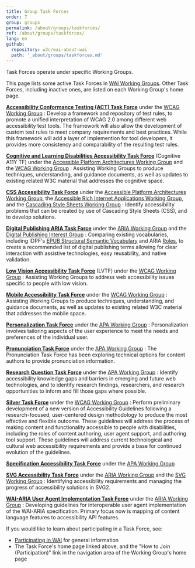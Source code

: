 ```yaml
---
title: Group Task Forces
order: 7
group: groups
permalink: /about/groups/taskforces/
ref: /about/groups/taskforces/
lang: en
github:
  repository: w3c/wai-about-wai
  path: '_about/groups/taskforces.md'
---
```


Task Forces operate under specific Working Groups.

This page lists some active Task Forces in [WAI Working Groups](/about/groups/). Other Task Forces, including inactive
ones, are listed on each Working Group's home page.

**[Accessibility Conformance Testing (ACT) Task Force](https://www.w3.org/WAI/GL/task-forces/conformance-testing/)** under the [WCAG Working Group](/about/groups/agwg/)
:   Develop a framework and repository of test rules, to promote a
    unified interpretation of WCAG 2.0 among different web accessibility
    test tools. The framework will also allow the development of custom
    test rules to meet company requirements and best practices. While
    this framework will add a layer of implemention for tool developers,
    it provides more consistency and comparability of the resulting test
    rules.

[**Cognitive and Learning Disabilities Accessibility Task Force**](https://www.w3.org/WAI/GL/task-forces/coga/) (Cognitive A11Y TF) under the [Accessible Platform Architectures Working Group](/about/groups/apa/) and the [WCAG Working Group](/about/groups/agwg/)
:   Assisting Working Groups to produce techniques, understanding, and
    guidance documents, as well as updates to existing related W3C
    material that addresses the cognitive space.

**[CSS Accessibility Task Force](/WAI/APA/task-forces/css-a11y/)** under the [Accessible Platform Architectures Working Group](/about/groups/apa/), the [Accessible Rich Internet Applications Working Group](/about/groups/ariawg/), and the [Cascading Style Sheets Working Group](https://www.w3.org/Style/CSS/)
:   Identify accessibility problems that can be created by use of
    Cascading Style Sheets (CSS), and to develop solutions.

**[Digital Publishing ARIA Task Force](http://www.w3.org/WAI/PF/dpub-a11y-tf/)** under the [ARIA Working Group](/about/groups/ariawg/) and the [Digital Publishing Interest Group](https://www.w3.org/dpub/IG/) 
:   Comparing existing vocabularies, including IDPF's [EPUB Structural
    Semantic Vocabulary](http://www.idpf.org/epub/vocab/structure/) and
    ARIA [Roles](http://www.w3.org/WAI/PF/aria-1.1/roles), to create a
    recommended list of digital publishing terms allowing for clear
    interaction with assistive technologies, easy reusability, and
    native validation.

**[Low Vision Accessibility Task Force](https://www.w3.org/WAI/GL/low-vision-a11y-tf/)** (LVTF) under the [WCAG Working Group](/about/groups/agwg/)
:   Assisting Working Groups to address web accessibility issues
    specific to people with low vision.

[**Mobile Accessibility Task Force**](http://www.w3.org/WAI/GL/mobile-a11y-tf/) under the [WCAG Working Group](/about/groups/agwg/)
:   Assisting Working Groups to produce techniques, understanding, and
    guidance documents, as well as updates to existing related W3C
    material that addresses the mobile space.
    
[**Personalization Task Force**](https://www.w3.org/WAI/APA/task-forces/personalization/) under the [APA Working Group](https://www.w3.org/WAI/APA/)
:   Personalization involves tailoring aspects of the user experience to meet the needs and preferences of the individual user.

[**Pronunciation Task Force**](https://www.w3.org/WAI/APA/task-forces/pronunciation/) under the [APA Working Group](https://www.w3.org/WAI/APA/)
:   The Pronunciation Task Force has been exploring technical options for content authors to provide pronunciation information.

**[Research Question Task Force](https://www.w3.org/WAI/APA/task-forces/research-questions/)** under the [APA Working Group](/about/groups/apa/)
:   Identify accessibility knowledge gaps and barriers in emerging and
    future web technologies, and to identify research findings,
    researchers, and research opportunities to inform and fill those
    gaps where possible.

**[Silver Task Force](https://www.w3.org/WAI/GL/task-forces/silver/)** under the [WCAG Working Group](/about/groups/agwg/)
:   Perform preliminary development of a new version of Accessibility
    Guidelines following a research-focused, user-centered design
    methodology to produce the most effective and flexible outcome.
    These guidelines will address the process of making content and
    functionality accessible to people with disabilities, including the
    roles of content authoring, user agent support, and authoring tool
    support. These guidelines will address current technological and
    cultural web accessibility requirements and provide a base for
    continued evolution of the guidelines.

**[Specification Accessibility Task Force](http://www.w3.org/WAI/PF/Group/spec-review-tf)** under the [APA Working Group](/about/groups/apa/)

**[SVG Accessibility Task Force](http://www.w3.org/WAI/PF/svg-a11y-tf/)** under the [ARIA Working Group](/about/groups/ariawg/) and the [SVG Working Group](http://www.w3.org/Graphics/SVG/WG/)
:   Identifying accessibility requirements and managing the progress of
    accessibility solutions in SVG2.

**[WAI-ARIA User Agent Implementation Task Force](http://www.w3.org/WAI/PF/aria-ua-task-force)** under the [ARIA Working Group](/about/groups/ariawg/)
:   Developing guidelines for interoperable user agent implementation of
    the WAI-ARIA specification. Primary focus now is mapping of content
    language features to accessibility API features.

If you would like to learn about participating in a Task Force, see:

-   [Participating in WAI](/get-involved/) for general
    information
-   The Task Force's home page linked above, and the "How to Join
    (Participation)" link in the navigation area of the Working Group's
    home page

